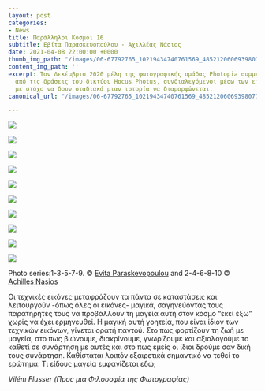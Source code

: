 ```yaml
---
layout: post
categories:
- News
title: Παράλληλοι Κόσμοι 16
subtitle: Εβίτα Παρασκευοπούλου - Αχιλλέας Νάσιος
date: 2021-04-08 22:00:00 +0000
thumb_img_path: "/images/06-67792765_10219434740761569_4852120606939807744_o.jpg"
content_img_path: ''
excerpt: Τον Δεκέμβριο 2020 μέλη της φωτογραφικής ομάδας Photopia συμμετείχαν σε μια
  από τις δράσεις του δικτύου Hocus Photus, συνδιαλεγόμενοι μέσω των εικόνων τους
  με στόχο να δουν σταδιακά μιαν ιστορία να διαμορφώνεται.
canonical_url: "/images/06-67792765_10219434740761569_4852120606939807744_o.jpg"

---
```

![](/images/01-135134225_701570687091838_3998769511403303965_n.jpg)

![](/images/02_mg_7390.jpg)

![](/images/03-135174733_224288825823362_954961389921181902_n.jpg)

![](/images/04-45254752_10217203162093497_6573944554632773632_o.jpg)

![](/images/05-135775830_1053490621782346_6144933720308603506_n.jpg)

![](/images/06-67792765_10219434740761569_4852120606939807744_o.jpg)

![](/images/07-135596223_1136945690058811_4295257918566116289_n.jpg)

![](/images/08-32503713_10215880659311754_4911583441310449664_n.jpg)

![](/images/09-135588993_408221400285482_7023690697302529_n.jpg)

![](/images/10_mg_0910.jpg)

Photo series:1-3-5-7-9. © <a href="https://www.facebook.com/evitap" target="blank">Evita Paraskevopoulou</a>  and  2-4-6-8-10 © <a href="https://anikon.org/" target="blank">Achilles Nasios</a>

Οι τεχνικές εικόνες μεταφράζουν τα πάντα σε καταστάσεις και λειτουργούν -όπως όλες οι εικόνες- μαγικά, σαγηνεύοντας τους παρατηρητές τους να προβάλλουν τη μαγεία αυτή στον κόσμο “εκεί έξω” χωρίς να έχει ερμηνευθεί. Η μαγική αυτή γοητεία, που είναι ίδιον των τεχνικών εικόνων, γίνεται ορατή παντού. Στο πως φορτίζουν τη ζωή με μαγεία, στο πως βιώνουμε, διακρίνουμε, γνωρίζουμε και αξιολογούμε το καθετί σε συνάρτηση με αυτές και στο πως εμείς οι ίδιοι δρούμε σαν δική τους συνάρτηση. Καθίσταται λοιπόν εξαιρετικά σημαντικό να τεθεί το ερώτημα: Τι είδους μαγεία εμφανίζεται εδώ;

  
_Vilém Flusser (Προς μια Φιλοσοφία της Φωτογραφίας)_